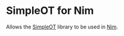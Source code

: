 # SimpleOT for Nim

Allows the [SimpleOT][1] library to be used in [Nim][2].

[1]: https://github.com/mkskeller/SimpleOT
[2]: https://nim-lang.org

